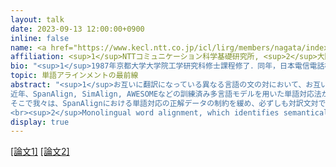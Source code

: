 ```yaml
---
layout: talk
date: 2023-09-13 12:00:00+0900
inline: false
name: <a href="https://www.kecl.ntt.co.jp/icl/lirg/members/nagata/index-j.html">永田昌明</a><sup>1</sup>, <a href="https://yukiar.github.io/index_jp.html">荒瀬由紀</a><sup>2</sup>
affiliation: <sup>1</sup>NTTコミュニケーション科学基礎研究所, <sup>2</sup>大阪大学
bio: "<sup>1</sup>1987年京都大学大学院工学研究科修士課程修了．同年，日本電信電話株式会社入社．現在，コミュニケーション科学研究所 上席特別研究員．工学博士．機械翻訳，自然言語処理の研究に従事．<br><sup>2</sup>She is an associate professor at the Graduate School of Information Science and Technology, Osaka University, Japan. After obtaining my PhD in Information Science from Osaka University (2010), She worked for Microsoft Research Asia, where she started NLP research that continues to captivate me to this day. My research interests focus on paraphrasing and NLP technology for language education and healthcare."
topic: 単語アラインメントの最前線
abstract: "<sup>1</sup>お互いに翻訳になっている異なる言語の文の対において、お互いに翻訳になっている語句の対を同定することを単語対応と呼ぶ。単語対応は、歴史的に機械翻訳の研究から始まったので、ふつう「単語対応」といえば「二言語単語対応」(bilingual word alignment)を指し、同じ言語の文対の単語対応は「単言語単語対応」(monolingual word alignment)と呼ぶ。
近年、SpanAlign, SimAlign, AWESOMEなどの訓練済み多言語モデルを用いた単語対応法が提案され、それ以前の統計的機械翻訳モデルに基づく単語対応の精度を大きく上回った。永田らが提案した言語横断スパン予測に基づく教師あり単語対応SpanAlignは、人手で作成した単語対応の正解データが約300文対あれば世界最高精度を達成する。しかし、正解データを用意することが難しい場合には、教師なし単語対応SimAlignや、対訳文データを教師信号とする半教師あり単語対応AWESOMEの方が使いやすい。
そこで我々は、SpanAlignにおける単語対応の正解データの制約を緩め、必ずしも対訳文対ではなく、部分的に注釈を持ち、誤りを含みうる単語対応データを教師信号とする弱教師あり単語対応事前訓練法WSPAlignを考案した。Wikipediaの言語間リンクや訓練済み多言語モデルの単語埋め込みを利用して訓練データを作成して事前訓練を行ったところ、教師なし単語対応ではSimAlignを上回り、教師あり単語対応ではSpanAlignを上回って世界最高精度を更新した。
<br><sup>2</sup>Monolingual word alignment, which identifies semantically corresponding words in a sentence pair, has been actively studied as a crucial technique for modelling semantic relationships between sentences, such as for paraphrase identification and textual entailment recognition. Remarkably, the alignment information has been recently recognized as valuable cues for interpreting model predictions with application to quality estimation and hallucination detection. Despite years of dedicated research, challenges still persist in many-to-many and null alignment, which constitutes an *unbalanced* word alignment problem. In this talk, we show that the optimal transport (OT) based methods are natural and sufficiently powerful approaches to unbalanced word alignment without tailor-made techniques. We provide a comprehensive analysis that unveils the characteristics of different OT problems on unbalanced word alignment across diverse null alignment ratios."
display: true
---
```

[[論文1]](https://aclanthology.org/2023.acl-long.621/)
[[論文2]](https://aclanthology.org/2023.acl-long.219/)